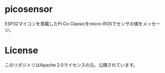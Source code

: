 # picosensor
ESP32マイコンを搭載したPi:Co Classicをmicro-ROSでセンサの値をメッセージ。

# License
このリポジトリはApache 2.0ライセンスの元、公開されています。 
